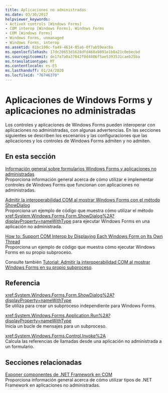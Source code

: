 ```yaml
---
title: Aplicaciones no administradas
ms.date: 03/30/2017
helpviewer_keywords:
- ActiveX controls [Windows Forms]
- COM interop [Windows Forms], Windows Forms
- COM [Windows Forms]
- Windows Forms, unmanaged
- Windows Forms, interop
ms.assetid: 81bc100c-fa49-4614-85a6-0f7ab59eac8a
ms.openlocfilehash: 17dc20653d1628dfd460a9891e1b0a21c0ebecbd
ms.sourcegitcommit: de17a7a0a37042f0d4406f5ae5393531caeb25ba
ms.translationtype: MT
ms.contentlocale: es-ES
ms.lasthandoff: 01/24/2020
ms.locfileid: "76746370"
---
```

# <a name="windows-forms-and-unmanaged-applications"></a>Aplicaciones de Windows Forms y aplicaciones no administradas
Los controles y aplicaciones de Windows Forms pueden interoperar con aplicaciones no administradas, con algunas advertencias. En las secciones siguientes se describen los escenarios y las configuraciones que las aplicaciones y los controles de Windows Forms admiten y no admiten.  
  
## <a name="in-this-section"></a>En esta sección  
 [Información general sobre formularios Windows Forms y aplicaciones no administradas](windows-forms-and-unmanaged-applications-overview.md)  
 Proporciona información general acerca de cómo utilizar e implementar controles de Windows Forms que funcionan con aplicaciones no administradas.  
  
 [Admitir la interoperabilidad COM al mostrar Windows Forms con el método ShowDialog](com-interop-by-displaying-a-windows-form-shadow.md)  
 Proporciona un ejemplo de código que muestra cómo utilizar el método <xref:System.Windows.Forms.Form.ShowDialog%2A?displayProperty=nameWithType> para ejecutar Windows Forms en una aplicación no administrada.  
  
 [How to: Support COM Interop by Displaying Each Windows Form on Its Own Thread](how-to-support-com-interop-by-displaying-each-windows-form-on-its-own-thread.md)  
 Proporciona un ejemplo de código que muestra cómo ejecutar Windows Forms en su propio subproceso.  
  
 Consulte también [Tutorial: Admitir la interoperabilidad COM al mostrar Windows Forms en su propio subproceso](https://docs.microsoft.com/previous-versions/visualstudio/visual-studio-2010/ms233639(v=vs.100)).  
  
## <a name="reference"></a>Referencia  
 <xref:System.Windows.Forms.Form.ShowDialog%2A?displayProperty=nameWithType>  
 Se utiliza para crear un subproceso independiente para Windows Forms.  
  
 <xref:System.Windows.Forms.Application.Run%2A?displayProperty=nameWithType>  
 Inicia un bucle de mensajes para un subproceso.  
  
 <xref:System.Windows.Forms.Control.Invoke%2A>  
 Calcula las referencias de llamadas desde una aplicación no administrada a un formulario.  
  
## <a name="related-sections"></a>Secciones relacionadas  
 [Exponer componentes de .NET Framework en COM](../../interop/exposing-dotnet-components-to-com.md)  
 Proporciona información general acerca de cómo utilizar tipos de .NET Framework en aplicaciones no administradas.

